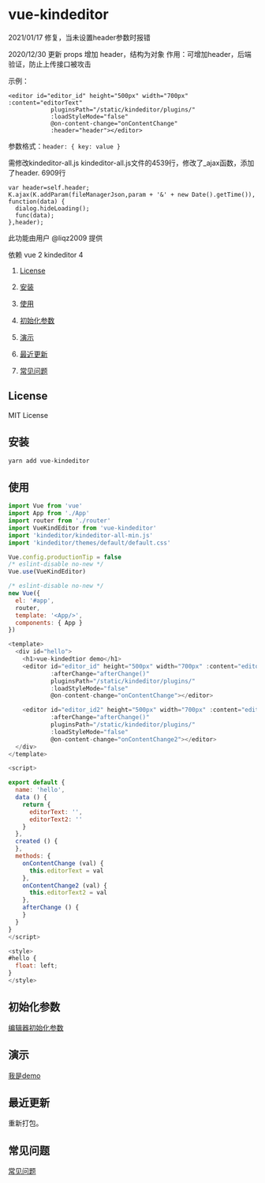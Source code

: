 # vue-kindeditor

2021/01/17 修复，当未设置header参数时报错

2020/12/30 更新
props 增加 header，结构为对象
作用：可增加header，后端验证，防止上传接口被攻击

示例：
```
<editor id="editor_id" height="500px" width="700px" :content="editorText"
            pluginsPath="/static/kindeditor/plugins/"
            :loadStyleMode="false"
            @on-content-change="onContentChange"
            :header="header"></editor>

```
参数格式：```header: { key: value }```

需修改kindeditor-all.js
kindeditor-all.js文件的4539行，修改了_ajax函数，添加了header.
6909行
```
var header=self.header;
K.ajax(K.addParam(fileManagerJson,param + '&' + new Date().getTime()), function(data) {
  dialog.hideLoading();
  func(data);
},header);
```
此功能由用户 @liqz2009 提供

依赖
vue 2
kindeditor 4

1. [License](#License)

2. [安装](#安装)

3. [使用](#使用)

4. [初始化参数](#初始化参数)

5. [演示](#演示)

6. [最近更新](#最近更新)

7. [常见问题](#常见问题)

## License

MIT License

## 安装

```bash
yarn add vue-kindeditor
```

## 使用

```js
import Vue from 'vue'
import App from './App'
import router from './router'
import VueKindEditor from 'vue-kindeditor'
import 'kindeditor/kindeditor-all-min.js'
import 'kindeditor/themes/default/default.css'

Vue.config.productionTip = false
/* eslint-disable no-new */
Vue.use(VueKindEditor)

/* eslint-disable no-new */
new Vue({
  el: '#app',
  router,
  template: '<App/>',
  components: { App }
})
```


```js
<template>
  <div id="hello">
    <h1>vue-kindedtior demo</h1>
    <editor id="editor_id" height="500px" width="700px" :content="editorText"
            :afterChange="afterChange()"
            pluginsPath="/static/kindeditor/plugins/"
            :loadStyleMode="false"
            @on-content-change="onContentChange"></editor>

    <editor id="editor_id2" height="500px" width="700px" :content="editorText"
            :afterChange="afterChange()"
            pluginsPath="/static/kindeditor/plugins/"
            :loadStyleMode="false"
            @on-content-change="onContentChange2"></editor>
  </div>
</template>

<script>

export default {
  name: 'hello',
  data () {
    return {
      editorText: '',
      editorText2: ''
    }
  },
  created () {
  },
  methods: {
    onContentChange (val) {
      this.editorText = val
    },
    onContentChange2 (val) {
      this.editorText2 = val
    },
    afterChange () {
    }
  }
}
</script>

<style>
#hello {
  float: left;
}
</style>
```

## 初始化参数
[编辑器初始化参数](http://kindeditor.net/docs/option.html)

## 演示
[我是demo](https://github.com/ff755/vue-kindedtior-demo)

## 最近更新
重新打包。

## 常见问题
[常见问题](https://github.com/ff755/vue-kindeditor/wiki/%E5%B8%B8%E8%A7%81%E9%97%AE%E9%A2%98)
